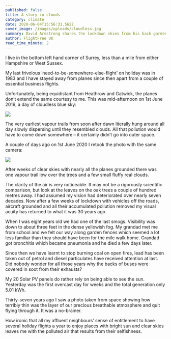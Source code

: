 ```yaml
---
published: false
title: A story in clouds
category: climate
date: 2020-06-04T15:56:31.562Z
cover_image: /images/uploads/cloudless.jpg
summary: David Armstrong shares the lockdown skies from his back garden.
author: FlightFree UK
read_time_minute: 2
---
```

I live in the bottom left hand corner of Surrey, less than a mile from either Hampshire or West Sussex.

My last frivolous ’need-to-be-somewhere-else-​flight’ on holiday was in 1983 and I have stayed away from planes since then apart from a couple of essential business flights.

Unfortunately, being equidistant from Heathrow and Gatwick, the planes don’t extend the same courtesy to me. This was mid-afternoon on 1st June 2019, a day of cloudless blue sky:

![](/images/uploads/vapourtrails.jpg)

The very earliest vapour trails from soon after dawn literally hung around all day slowly dispersing until they resembled clouds. All that pollution would have to come down somewhere – it certainly didn’t go into outer space.

A couple of days ago on 1st June 2020 I retook the photo with the same camera:

![](/images/uploads/cloudless.jpg)

After weeks of clear skies with nearly all the planes grounded there was one vapour trail low over the trees and a few small fluffy real clouds.

The clarity of the air is very noticeable. It may not be a rigorously scientific comparison, but look at the leaves on the oak trees a couple of hundred metres away. I had assumed my vision had deteriorated over nearly seven decades. Now after a few weeks of lockdown with vehicles off the roads, aircraft grounded and all their accumulated pollution removed my visual acuity has returned to what it was 30 years ago.

When I was eight years old we had one of the last smogs. Visibility was down to about three feet in the dense yellowish fog. My grandad met me from school and we felt our way along garden fences which seemed a lot less familiar than they should have been for the mile walk home. Grandad got bronchitis which became pneumonia and he died a few days later.

Since then we have learnt to stop burning coal on open fires, lead has been taken out of petrol and diesel particulates have received attention at last. Did nobody wonder for all those years why the backs of buses were covered in soot from their exhausts?

My 20 Solar PV panels do rather rely on being able to see the sun. Yesterday was the first overcast day for weeks and the total generation only 5.01 kWh.

Thirty-seven years ago I saw a photo taken from space showing how terribly thin was the layer of our precious breathable atmosphere and quit flying through it. It was a no-brainer. 

How ironic that all my affluent neighbours’ sense of entitlement to have several holiday flights a year to enjoy places with bright sun and clear skies leaves me with the polluted air that results from their selfishness.